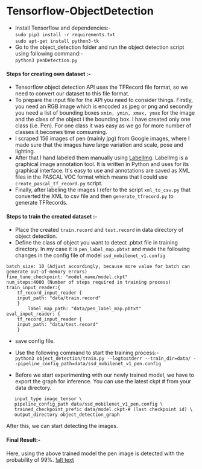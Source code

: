 # Tensorflow-ObjectDetection   
* Install Tensorflow and dependencies:-  
```sudo pip3 install -r requirements.txt```  
``sudo apt-get install python3-tk``  
* Go to the object_detection folder and run the object detection script using following command:-  
```python3 penDetection.py```
#### Steps for creating own dataset :-  ####  
* Tensorflow object detection API uses the TFRecord file format, so we need to convert our dataset to this file format.  
* To prepare the input file for the API you need to consider things. Firstly, you need an RGB image which is encoded as jpeg or png and secondly you need a list of bounding boxes ```xmin, ymin, xmax, ymax``` for the image and the class of the object i the bounding box. I have created only one class (i.e. Pen). For one class it was easy as we go for more number of classes it becomes time comsuming.  
* I scraped 156 images of pen (mainly jpg) from Google images, where I made sure that the images have large variation and scale, pose and lighting.  
* After that I hand labeled them manually using [LabelImg](https://www.github.com/tzutalin/labelImg). LabelImg is a graphical image annotation tool. It is written in Python and uses for its graphical interface. It's easy to use and annotations are saved as XML files in the PASCAL VOC format which means that I could use ```create_pascal_tf_record.py``` script.  
* Finally, after labeling the images I refer to the script ```xml_to_csv.py``` that converted the XML to csv file and then ```generate_tfrecord.py``` to generate TFRecords.
#### Steps to train the created dataset :-  ####
* Place the created ```train.record``` and ```test.record``` in data directory of object detection.  
* Define the class of object you want to detect .pbtxt file in training directory. In my case it is ```pen_label_map.pbtxt``` and made the following changes in the config file of model ```ssd_mobilenet_v1.config```  
```num_classes: 1 (Number of classes we are detecting)  
batch_size: 10 (Adjust accordingly, because more value for batch can generate out-of-memory errors)  
fine_tune_checkpoint: "model_name/model.ckpt"  
num_steps:4000 (Number of steps required in training process)  
train_input_reader:{  
 	tf_record_input_reader {  
	input_path: "data/train.record"  
	}  
      	label_map_path: "data/pen_label_map.pbtxt"  
eval_input_reader: {  
 	tf_record_input_reader {  
	input_path: "data/test.record"  
	}  
```
* save config file.  
* Use the following command to start the training process:-  
```python3 object_detection/train.py --logtostderr --train_dir=data/ --pipeline_config_path=data/ssd_mobilenet_v1_pen.config```  

* Before we start experimenting with our newly trained model, we have to export the graph for inference. You can use the latest ckpt # from
your data directory.  
```python3 object_detection/export_inference_graph.py \  
   input_type image_tensor \  
   pipeline_config_path data/ssd_mobilenet_v1_pen.config \  
   trained_checkpoint_prefic data/model.ckpt-# (last checkpoint id) \  
   output_directory object_detection_graph  
```
After this, we can start detecting the images.  

#### Final Result:- ####  
Here, using the above trained model the pen image is detected with the probability of 99%.
[!alt text](https://raw.githubusercontent.com/Anshul14Sharma/Tensorflow-ObjectDetection/master/pen.png)



